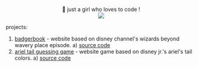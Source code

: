 <p align="center">
  💜 just a girl who loves to code !
  <br>
  <img style="margin: auto;" src="https://encrypted-tbn0.gstatic.com/images?q=tbn:ANd9GcT6XRZsRsMtRa775kJ1Ar6bTdaQOU-weofBEQ&s">
</p>

projects:
1. [badgerbook](https://avrilpiera.github.io/BadgerBook) - website based on disney channel's wizards beyond wavery place episode.
     a) [source code](https://github.com/avrilpiera/avrilpiera.github.io/tree/main/BadgerBook)
2. [ariel tail guessing game](https://avrilpiera.github.io/Ariel-Tail-Color-Game) - website game based on disney jr.'s ariel's tail colors.
     a) [source code](https://github.com/avrilpiera/disney-jrs-ariel-tail-color-game)
